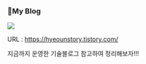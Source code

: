 ### 🤞My Blog
<p>
<a href="https://hyeounstory.tistory.com/" target="_blank"><img src="https://img.shields.io/badge/Tech_Blog-DD0B78?style=flat-square&logo=GitHub%20Sponsors&logoColor=white"/></a>

URL : https://hyeounstory.tistory.com/

지금까지 운영한 기술블로그 참고하여 정리해보자!!!

